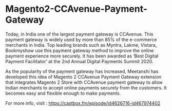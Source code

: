 # Magento2-CCAvenue-Payment-Gateway
Today, in India one of the largest payment gateway is CCAvenue. This payment gateway is widely used by more than 85% of the e-commerce merchants in India. Top leading brands such as Myntra, Lakme, Vistara, Bookmyshow use this payment gateway method to improve the online payment experience more securely. It has been awarded as ‘Best Digital Payment Facilitator’ at the 2nd Annual Digital Payments Summit 2020.  

As the popularity of the payment gateway has increased, Meetanshi has developed this idea of Magento 2 CCAvenue Payment Gateway extension that integrates Magento 2 Store with CCAvenue payment gateway to allow Indian merchants to accept online payments securely from the customers. It becomes easy and flexible enough to make payments.  

For more info, visit : https://castbox.fm/episode/id4626716-id467974402
